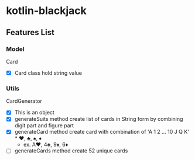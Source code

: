 # kotlin-blackjack

## Features List

### Model

Card
- [x] Card class hold string value



### Utils

CardGenerator
- [x] This is an object
- [x] generateSuits method create list of cards in String form by combining digit part and figure part
- [x] generateCard method create card with combination of 'A 1 2 ... 10 J Q K' * ♥, ♣, ♠, ♦ 
  - ex. A♥, 4♣, 9♠, 6♦
- [ ] generateCards method create 52 unique cards